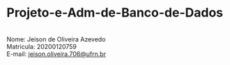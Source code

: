 # Projeto-e-Adm-de-Banco-de-Dados

<br/> Nome: Jeison de Oliveira Azevedo
<br/> Matricula: 20200120759 
<br/> E-mail: jeison.oliveira.706@ufrn.br
